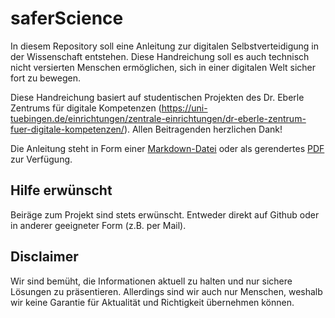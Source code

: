 # saferScience
In diesem Repository soll eine Anleitung zur digitalen Selbstverteidigung in der Wissenschaft entstehen. Diese Handreichung soll es auch technisch nicht versierten Menschen ermöglichen, sich in einer digitalen Welt sicher fort zu bewegen.

Diese Handreichung basiert auf studentischen Projekten des Dr. Eberle Zentrums für digitale Kompetenzen (https://uni-tuebingen.de/einrichtungen/zentrale-einrichtungen/dr-eberle-zentrum-fuer-digitale-kompetenzen/). Allen Beitragenden herzlichen Dank!

Die Anleitung steht in Form einer [Markdown-Datei](/text/SaferScience.md) oder als gerendertes [PDF](https://gitlab.com/dr-eberle-zentrum/saferscience/-/jobs/artifacts/main/raw/saferscience.pdf?job=build) zur Verfügung.

## Hilfe erwünscht
Beiräge zum Projekt sind stets erwünscht. Entweder direkt auf Github oder in anderer geeigneter Form (z.B. per Mail).

## Disclaimer
Wir sind bemüht, die Informationen aktuell zu halten und nur sichere Lösungen zu präsentieren. Allerdings sind wir auch nur Menschen, weshalb wir keine Garantie für Aktualität und Richtigkeit übernehmen können.
